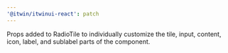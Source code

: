 ```yaml
---
'@itwin/itwinui-react': patch
---
```


Props added to RadioTile to individually customize the tile, input, content, icon, label, and sublabel parts of the component.
